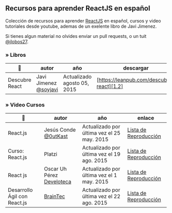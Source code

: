 ## Recursos para aprender ReactJS en español

Colección de recursos para aprender [ReactJS][1] en español, cursos y video tutoriales desde youtube, ademas de un exelente libro de Javi Jimenez.

Si tienes algun material no olvides enviar un pull requests, o un tuit [@jlobos27][2].

[1]: https://facebook.github.io/react/
[2]: https://twitter.com/jlobos27

### » Libros

| :rocket: | autor | año | descargar |
| -------- | ----- | --- | --------- |
| Descubre React | Javi Jimenez [@soyjavi][1.1] | Actualizado agosto 05, 2015 | [https://leanpub.com/descubre-react][1.2] |


[1.1]: https://twitter.com/soyjavi
[1.2]: https://leanpub.com/descubre-react


### » Video Cursos

| :rocket: | autor | año | enlace |
| -------- | ----- | --- | ------ |
| React.js | Jesús Conde [@0utKast][v1.1] | Actualizado por última vez el 25 may. 2015 | [Lista de Reproducción][v1.2] |
| Curso: React.js | Platzi | Actualizado por última vez el 19 ago. 2015 | [Lista de Reproducción][v2.2] |
| React js | Oscar Uh Pérez [Develoteca][v3.1]  | Actualizado por última vez el 1 may. 2015 | [Lista de Reproducción][v3.2] |
| Desarrollo Ágil con React.js | [BrainTec][v4.1] | Actualizado por última vez el 22 ago. 2015 | [Lista de Reproducción][v4.2] |

[v1.1]: https://twitter.com/0utKast
[v1.2]: https://www.youtube.com/playlist?list=PLEtcGQaT56ci0QiNycpR8mXWeaXcZn5yA
[v2.1]: null
[v2.2]: https://www.youtube.com/playlist?list=PLa28R7QEiMblX90sGz23mLhHq5X_JzSmi
[v3.1]: http://develoteca.com/
[v3.2]: https://www.youtube.com/playlist?list=PLSuKjujFoGJ2XwyfRvH2nvJ44gvxBEPOd1
[v4.1]: https://www.facebook.com/braintec.la
[v4.2]: https://www.youtube.com/playlist?list=PLnW2LExoie2XEAFmCxlHhKCG6qj4G_CfB
